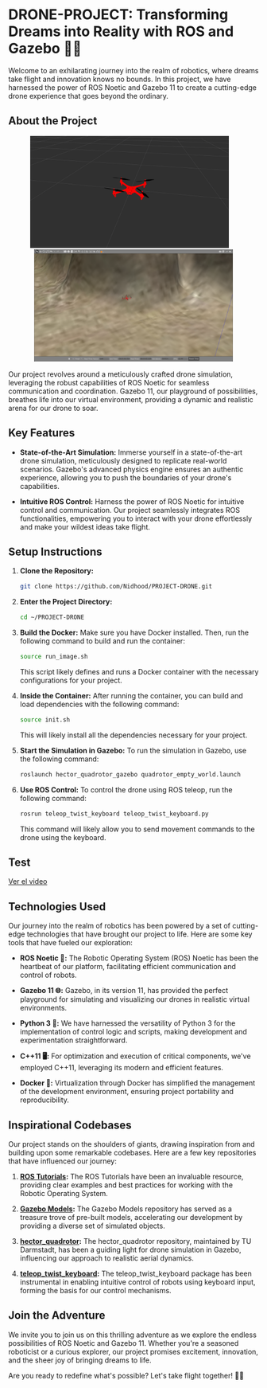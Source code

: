 # DRONE-PROJECT: Transforming Dreams into Reality with ROS and Gazebo 🚀✨

Welcome to an exhilarating journey into the realm of robotics, where dreams take flight and innovation knows no bounds. In this project, we have harnessed the power of ROS Noetic and Gazebo 11 to create a cutting-edge drone experience that goes beyond the ordinary.

## About the Project

<p align="center">
  <img src="https://github.com/Nidhood/PROJECT-DRONE/blob/main/images/image_test_%23001.png" width="400" />
  &nbsp;&nbsp;&nbsp;
  <img src="https://github.com/Nidhood/PROJECT-DRONE/blob/main/images/image_test_%23002.png" width="400" /> 
</p>

Our project revolves around a meticulously crafted drone simulation, leveraging the robust capabilities of ROS Noetic for seamless communication and coordination. Gazebo 11, our playground of possibilities, breathes life into our virtual environment, providing a dynamic and realistic arena for our drone to soar.

## Key Features
- **State-of-the-Art Simulation:** Immerse yourself in a state-of-the-art drone simulation, meticulously designed to replicate real-world scenarios. Gazebo's advanced physics engine ensures an authentic experience, allowing you to push the boundaries of your drone's capabilities.

- **Intuitive ROS Control:** Harness the power of ROS Noetic for intuitive control and communication. Our project seamlessly integrates ROS functionalities, empowering you to interact with your drone effortlessly and make your wildest ideas take flight.

## Setup Instructions

1. **Clone the Repository:**
   ```sh
   git clone https://github.com/Nidhood/PROJECT-DRONE.git
   ```

2. **Enter the Project Directory:**
   ```sh
   cd ~/PROJECT-DRONE
   ```

3. **Build the Docker:**
   Make sure you have Docker installed. Then, run the following command to build and run the container:
   ```sh
   source run_image.sh
   ```

   This script likely defines and runs a Docker container with the necessary configurations for your project.

4. **Inside the Container:**
   After running the container, you can build and load dependencies with the following command:
   ```sh
   source init.sh
   ```

   This will likely install all the dependencies necessary for your project.

5. **Start the Simulation in Gazebo:**
   To run the simulation in Gazebo, use the following command:
   ```sh
   roslaunch hector_quadrotor_gazebo quadrotor_empty_world.launch
   ```

6. **Use ROS Control:**
   To control the drone using ROS teleop, run the following command:
   ```sh
   rosrun teleop_twist_keyboard teleop_twist_keyboard.py
   ```

   This command will likely allow you to send movement commands to the drone using the keyboard.

## Test

[Ver el video](tests_videos/drone_test_#004.mp4)

## Technologies Used

Our journey into the realm of robotics has been powered by a set of cutting-edge technologies that have brought our project to life. Here are some key tools that have fueled our exploration:

- **ROS Noetic 🤖:**
  The Robotic Operating System (ROS) Noetic has been the heartbeat of our platform, facilitating efficient communication and control of robots.

- **Gazebo 11 🌐:**
  Gazebo, in its version 11, has provided the perfect playground for simulating and visualizing our drones in realistic virtual environments.

- **Python 3 🐍:**
  We have harnessed the versatility of Python 3 for the implementation of control logic and scripts, making development and experimentation straightforward.

- **C++11 🖥️:**
  For optimization and execution of critical components, we've employed C++11, leveraging its modern and efficient features.

- **Docker 🐳:**
  Virtualization through Docker has simplified the management of the development environment, ensuring project portability and reproducibility.
  
## Inspirational Codebases

Our project stands on the shoulders of giants, drawing inspiration from and building upon some remarkable codebases. Here are a few key repositories that have influenced our journey:

1. **[ROS Tutorials](https://github.com/ros/ros_tutorials):**
   The ROS Tutorials have been an invaluable resource, providing clear examples and best practices for working with the Robotic Operating System.

2. **[Gazebo Models](https://github.com/osrf/gazebo_models):**
   The Gazebo Models repository has served as a treasure trove of pre-built models, accelerating our development by providing a diverse set of simulated objects.

3. **[hector_quadrotor](https://github.com/tu-darmstadt-ros-pkg/hector_quadrotor):**
   The hector_quadrotor repository, maintained by TU Darmstadt, has been a guiding light for drone simulation in Gazebo, influencing our approach to realistic aerial dynamics.

4. **[teleop_twist_keyboard](https://github.com/ros-teleop/teleop_twist_keyboard):**
   The teleop_twist_keyboard package has been instrumental in enabling intuitive control of robots using keyboard input, forming the basis for our control mechanisms.
   
## Join the Adventure

We invite you to join us on this thrilling adventure as we explore the endless possibilities of ROS Noetic and Gazebo 11. Whether you're a seasoned roboticist or a curious explorer, our project promises excitement, innovation, and the sheer joy of bringing dreams to life.

Are you ready to redefine what's possible? Let's take flight together! 🚀🎉
